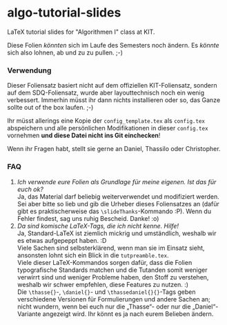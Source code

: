 # algo-tutorial-slides
LaTeX tutorial slides for "Algorithmen I" class at KIT.

Diese Folien _könnten_ sich im Laufe des Semesters noch ändern. Es _könnte_ sich also lohnen, ab und zu zu pullen. ;-) 

### Verwendung
Dieser Foliensatz basiert nicht auf dem offiziellen KIT-Foliensatz, sondern auf dem SDQ-Foliensatz, wurde aber layouttechnisch noch ein wenig verbessert. Immerhin müsst ihr dann nichts installieren oder so, das Ganze sollte out of the box laufen. ;-)

Ihr müsst allerings eine Kopie der `config_template.tex` als `config.tex` abspeichern und alle persönlichen Modifikationen in dieser `config.tex` vornehmen **und diese Datei nicht ins Git einchecken**!

Wenn ihr Fragen habt, stellt sie gerne an Daniel, Thassilo oder Christopher.

### FAQ
1. _Ich verwende eure Folien als Grundlage für meine eigenen. Ist das für euch ok?_  
 Ja, das Material darf beliebig weiterverwendet und modifiziert werden. Sei aber bitte so lieb und gib die Urheber dieses Foliensatzes an (dafür gibt es praktischerweise das `\slideThanks`-Kommando :P). Wenn du Fehler findest, sag uns ruhig Bescheid. Danke! :o)
2. _Da sind komische LaTeX-Tags, die ich nicht kenne. Hilfe!_  
 Ja, Standard-LaTeX ist ziemlich mickrig und umständlich, weshalb wir es etwas aufgepeppt haben. :D  
 Viele Sachen sind selbsterklärend, wenn man sie im Einsatz sieht, ansonsten lohnt sich ein Blick in die `tutpreamble.tex`.  
 Viele dieser LaTeX-Kommandos sorgen dafür, dass die Folien typografische Standards matchen und die Tutanden somit weniger verwirrt sind und weniger Probleme haben, den Stoff zu verstehen, weshalb wir schwer empfehlen, diese Features zu nutzen. :)  
 Die `\thasse{}`-, `\daniel{}`- und `\thassedaniel{}{}`-Tags geben verschiedene Versionen für Formulierungen und andere Sachen an; nicht wundern, wenn bei euch nur die „Thasse“- oder nur die „Daniel“-Variante angezeigt wird. Ihr könnt es ja nach eurem Belieben ändern.


